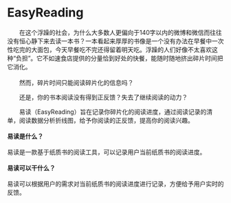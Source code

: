 # EasyReading
&emsp;&emsp;在这个浮躁的社会，为什么大多数人更偏向于140字以内的微博和微信而往往没有恒心静下来去读一本书？一本看起来厚厚的书像是一个没有办法在早餐中一次性吃完的大面包，今天早餐吃不完还得留着明天吃。浮躁的人们好像不太喜欢这种“负担”。它不如速食店提供的分量恰到好处的快餐，能随时随地挤出碎片时间把它消化。</br></br>
&emsp;&emsp;然而，碎片时间只能阅读碎片化的信息吗？

&emsp;&emsp;还是，你的书本阅读没有得到正反馈？失去了继续阅读的动力？

&emsp;&emsp;易读（EasyReading）旨在记录你碎片化的阅读进度，通过阅读记录的清单，阅读数据分析折线图，给予你阅读的正反馈，提高你的阅读兴趣。</br></br>
**易读是什么？**</br></br>
易读是一款基于纸质书的阅读工具，可以记录用户当前纸质书的阅读进度。</br></br>
**易读可以干什么？**</br></br>
易读可以根据用户的需求对当前纸质书的阅读进度进行记录，方便给予用户实时的反馈。</br></br>

